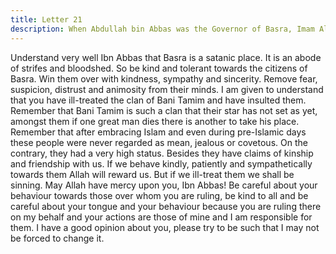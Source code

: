 ```yaml
---
title: Letter 21
description: When Abdullah bin Abbas was the Governor of Basra, Imam Ali (a) wrote the following letter to him. The cause of this letter was the behaviour of Ibn Abbas towards the clan of Bani Tamim. Ibn Abbas hat...
---
```




Understand very well Ibn Abbas that Basra is a satanic place. It is an abode of strifes and
bloodshed. So be kind and tolerant towards the citizens of Basra. Win them over with
kindness, sympathy and sincerity. Remove fear, suspicion, distrust and animosity from their
minds. I am given to understand that you have ill-treated the clan of Bani Tamim and have
insulted them.
Remember that Bani Tamim is such a clan that their star has not set as yet, amongst them if
one great man dies there is another to take his place. Remember that after embracing Islam
and even during pre-Islamic days these people were never regarded as mean, jealous or
covetous. On the contrary, they had a very high status. Besides they have claims of kinship
and friendship with us. If we behave kindly, patiently and sympathetically towards them
Allah will reward us. But if we ill-treat them we shall be sinning.
May Allah have mercy upon you, Ibn Abbas! Be careful about your behaviour towards those
over whom you are ruling, be kind to all and be careful about your tongue and your behaviour
because you are ruling there on my behalf and your actions are those of mine and I am
responsible for them. I have a good opinion about you, please try to be such that I may not be
forced to change it.
